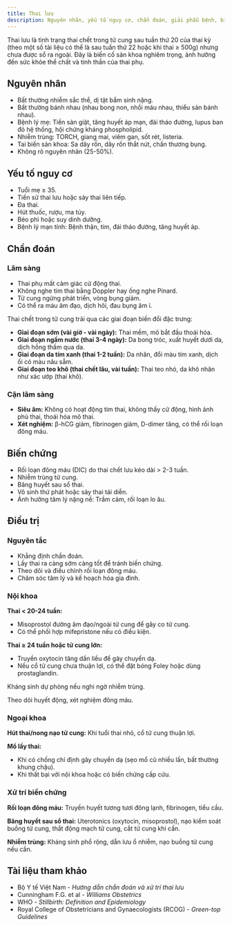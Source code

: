 ```yaml
---
title: Thai lưu
description: Nguyên nhân, yếu tố nguy cơ, chẩn đoán, giải phẫu bệnh, biến chứng và xử trí thai lưu.
---
```


Thai lưu là tình trạng thai chết trong tử cung sau tuần thứ 20 của thai kỳ (theo một số tài liệu có thể là sau tuần thứ 22 hoặc khi thai ≥ 500g) nhưng chưa được sổ ra ngoài. Đây là biến cố sản khoa nghiêm trọng, ảnh hưởng đến sức khỏe thể chất và tinh thần của thai phụ.

## Nguyên nhân

- Bất thường nhiễm sắc thể, dị tật bẩm sinh nặng.
- Bất thường bánh nhau (nhau bong non, nhồi máu nhau, thiểu sản bánh nhau).
- Bệnh lý mẹ: Tiền sản giật, tăng huyết áp mạn, đái tháo đường, lupus ban đỏ hệ thống, hội chứng kháng phospholipid.
- Nhiễm trùng: TORCH, giang mai, viêm gan, sốt rét, listeria.
- Tai biến sản khoa: Sa dây rốn, dây rốn thắt nút, chấn thương bụng.
- Không rõ nguyên nhân (25-50%).

## Yếu tố nguy cơ

- Tuổi mẹ ≥ 35.
- Tiền sử thai lưu hoặc sảy thai liên tiếp.
- Đa thai.
- Hút thuốc, rượu, ma túy.
- Béo phì hoặc suy dinh dưỡng.
- Bệnh lý mạn tính: Bệnh thận, tim, đái tháo đường, tăng huyết áp.

## Chẩn đoán

### Lâm sàng

- Thai phụ mất cảm giác cử động thai.
- Không nghe tim thai bằng Doppler hay ống nghe Pinard.
- Tử cung ngừng phát triển, vòng bụng giảm.
- Có thể ra máu âm đạo, dịch hôi, đau bụng âm ỉ.

Thai chết trong tử cung trải qua các giai đoạn biến đổi đặc trưng:

- **Giai đoạn sớm (vài giờ - vài ngày):** Thai mềm, mô bắt đầu thoái hóa.
- **Giai đoạn ngấm nước (thai 3-4 ngày):** Da bong tróc, xuất huyết dưới da, dịch hồng thấm qua da.
- **Giai đoạn da tím xanh (thai 1-2 tuần):** Da nhăn, đổi màu tím xanh, dịch ối có màu nâu sẫm.
- **Giai đoạn teo khô (thai chết lâu, vài tuần):** Thai teo nhỏ, da khô nhăn như xác ướp (thai khô).

### Cận lâm sàng

- **Siêu âm:** Không có hoạt động tim thai, không thấy cử động, hình ảnh phù thai, thoái hóa mô thai.
- **Xét nghiệm:** β-hCG giảm, fibrinogen giảm, D-dimer tăng, có thể rối loạn đông máu.

## Biến chứng

- Rối loạn đông máu (DIC) do thai chết lưu kéo dài > 2-3 tuần.
- Nhiễm trùng tử cung.
- Băng huyết sau sổ thai.
- Vô sinh thứ phát hoặc sảy thai tái diễn.
- Ảnh hưởng tâm lý nặng nề: Trầm cảm, rối loạn lo âu.

## Điều trị

### Nguyên tắc

- Khẳng định chẩn đoán.
- Lấy thai ra càng sớm càng tốt để tránh biến chứng.
- Theo dõi và điều chỉnh rối loạn đông máu.
- Chăm sóc tâm lý và kế hoạch hóa gia đình.

### Nội khoa

**Thai < 20-24 tuần:**

- Misoprostol đường âm đạo/ngoài tử cung để gây co tử cung.
- Có thể phối hợp mifepristone nếu có điều kiện.

**Thai ≥ 24 tuần hoặc tử cung lớn:**

- Truyền oxytocin tăng dần liều để gây chuyển dạ.
- Nếu cổ tử cung chưa thuận lợi, có thể đặt bóng Foley hoặc dùng prostaglandin.

Kháng sinh dự phòng nếu nghi ngờ nhiễm trùng.

Theo dõi huyết động, xét nghiệm đông máu.

### Ngoại khoa

**Hút thai/nong nạo tử cung:** Khi tuổi thai nhỏ, cổ tử cung thuận lợi.

**Mổ lấy thai:**

- Khi có chống chỉ định gây chuyển dạ (sẹo mổ cũ nhiều lần, bất thường khung chậu).
- Khi thất bại với nội khoa hoặc có biến chứng cấp cứu.

### Xử trí biến chứng

**Rối loạn đông máu:** Truyền huyết tương tươi đông lạnh, fibrinogen, tiểu cầu.

**Băng huyết sau sổ thai:** Uterotonics (oxytocin, misoprostol), nạo kiểm soát buồng tử cung, thắt động mạch tử cung, cắt tử cung khi cần.

**Nhiễm trùng:** Kháng sinh phổ rộng, dẫn lưu ổ nhiễm, nạo buồng tử cung nếu cần.

## Tài liệu tham khảo

- Bộ Y tế Việt Nam - _Hướng dẫn chẩn đoán và xử trí thai lưu_
- Cunningham F.G. et al - _Williams Obstetrics_
- WHO - _Stillbirth: Definition and Epidemiology_
- Royal College of Obstetricians and Gynaecologists (RCOG) - _Green-top Guidelines_
